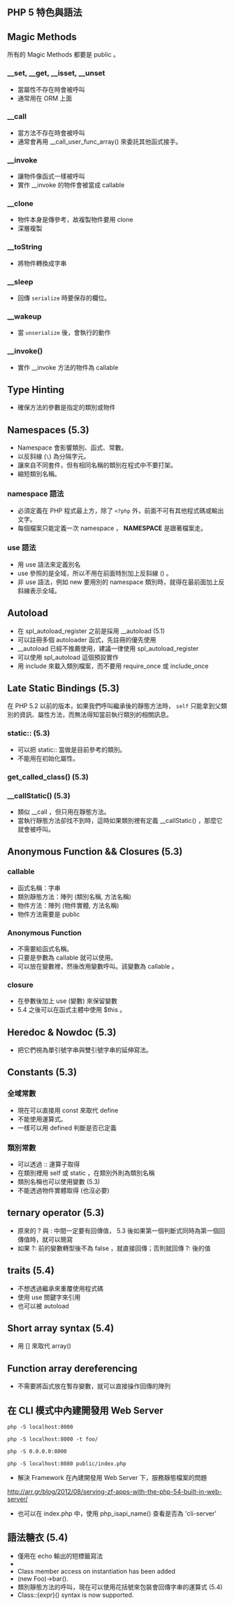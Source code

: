 PHP 5 特色與語法
--------------

## Magic Methods

所有的 Magic Methods 都要是 public 。

### __set, __get, __isset, __unset

* 當屬性不存在時會被呼叫
* 通常用在 ORM 上面

### __call

* 當方法不存在時會被呼叫
* 通常會再用 __call_user_func_array() 來委託其他函式接手。

### __invoke

* 讓物件像函式一樣被呼叫
* 實作 __invoke 的物件會被當成 callable

### __clone

* 物件本身是傳參考，故複製物件要用 clone
* 深層複製

### __toString

* 將物件轉換成字串

### __sleep

* 回傳 `serialize` 時要保存的欄位。

### __wakeup

* 當 `unserialize` 後，會執行的動作

### __invoke()

* 實作 __invoke 方法的物件為 callable

## Type Hinting

* 確保方法的參數是指定的類別或物件

## Namespaces (5.3)

* Namespace 會影響類別、函式、常數。
* 以反斜線 (`\`) 為分隔字元。
* 讓來自不同套件，但有相同名稱的類別在程式中不要打架。
* 縮短類別名稱。

### namespace 語法

* 必須定義在 PHP 程式最上方，除了 `<?php` 外，前面不可有其他程式碼或輸出文字。
* 每個檔案只能定義一次 namespace ， __NAMESPACE__ 是跟著檔案走。

### use 語法

* 用 use 語法來定義別名
* use 參照的是全域，所以不用在前面特別加上反斜線 (\) 。
* 非 use 語法，例如 new 要用別的 namespace 類別時，就得在最前面加上反斜線表示全域。

## Autoload

* 在 spl_autoload_register 之前是採用 __autoload (5.1)
* 可以註冊多個 autoloader 函式，先註冊的優先使用
* __autoload 已經不推薦使用，建議一律使用 spl_autoload_register
* 可以使用 spl_autoload 這個預設實作
* 用 include 來載入類別檔案，而不要用 require_once 或 include_once

## Late Static Bindings (5.3)

在 PHP 5.2 以前的版本，如果我們呼叫繼承後的靜態方法時， `self` 只能拿到父類別的資訊、屬性方法，而無法得知當前執行類別的相關訊息。

### static:: (5.3)

* 可以把 static:: 當做是目前參考的類別。
* 不能用在初始化屬性。

### get_called_class() (5.3)

### __callStatic() (5.3)

* 類似 __call ，但只用在靜態方法。
* 當執行靜態方法卻找不到時，這時如果類別裡有定義 __callStatic() ，那麼它就會被呼叫。

## Anonymous Function && Closures (5.3)

### callable

* 函式名稱：字串
* 類別靜態方法：陣列 (類別名稱, 方法名稱)
* 物件方法：陣列 (物件實體, 方法名稱)
* 物件方法需要是 public

### Anonymous Function

* 不需要給函式名稱。
* 只要是參數為 callable 就可以使用。
* 可以放在變數裡，然後改用變數呼叫。該變數為 callable 。

### closure

* 在參數後加上 use (變數) 來保留變數
* 5.4 之後可以在函式主體中使用 $this 。

## Heredoc & Nowdoc (5.3)

* 把它們視為單引號字串與雙引號字串的延伸寫法。

## Constants (5.3)

### 全域常數

* 現在可以直接用 const 來取代 define
* 不能使用運算式。
* 一樣可以用 defined 判斷是否已定義

### 類別常數

* 可以透過 :: 運算子取得
* 在類別裡用 self 或 static ，在類別外則為類別名稱
* 類別名稱也可以使用變數 (5.3)
* 不能透過物件實體取得 (也沒必要)

## ternary operator (5.3)

* 原來的 ? 與 : 中間一定要有回傳值， 5.3 後如果第一個判斷式同時為第一個回傳值時，就可以簡寫
* 如果 ?: 前的變數轉型後不為 false ，就直接回傳；否則就回傳 ?: 後的值

## traits (5.4)

* 不想透過繼承來重覆使用程式碼
* 使用 use 關鍵字來引用
* 也可以被 autoload

## Short array syntax (5.4)

* 用 [] 來取代 array()

## Function array dereferencing

* 不需要將函式放在暫存變數，就可以直接操作回傳的陣列

## 在 CLI 模式中內建開發用 Web Server

    php -S localhost:8000

    php -S localhost:8000 -t foo/

    php -S 0.0.0.0:8000

    php -S localhost:8080 public/index.php

* 解決 Framework 在內建開發用 Web Server 下，服務靜態檔案的問題

http://arr.gr/blog/2012/08/serving-zf-apps-with-the-php-54-built-in-web-server/

* 也可以在 index.php 中，使用 php_isapi_name() 查看是否為 'cli-server'

## 語法糖衣 (5.4)

* 僅用在 echo 輸出的短標籤寫法
* <?= is now always available
* Class member access on instantiation has been added
* (new Foo)->bar().
* 類別靜態方法的呼叫，現在可以使用花括號來包裝會回傳字串的運算式 (5.4)
* Class::{expr}() syntax is now supported.
